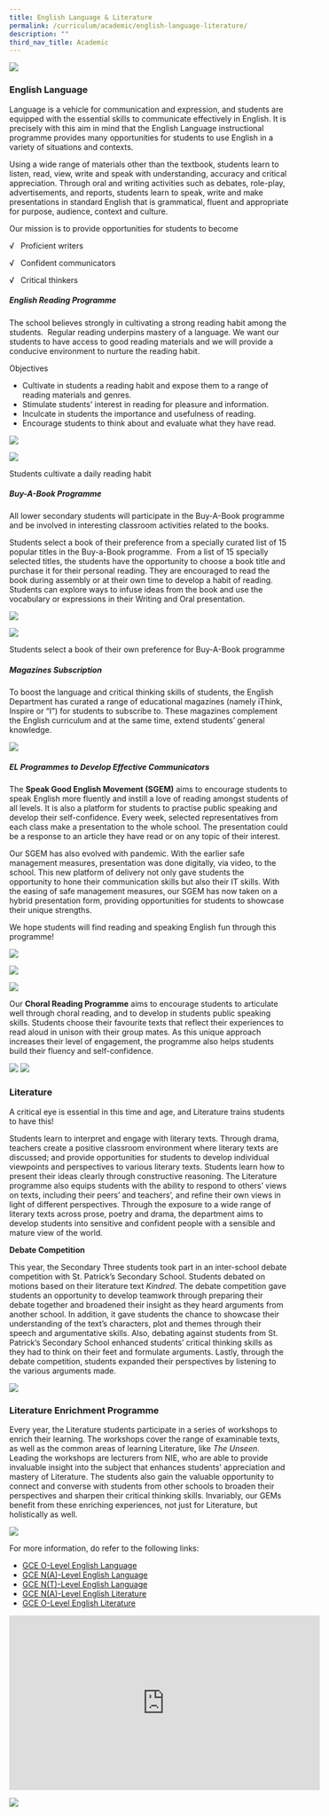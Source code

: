 ```yaml
---
title: English Language & Literature
permalink: /curriculum/academic/english-language-literature/
description: ""
third_nav_title: Academic
---
```

![](/images/English%20Language%20n%20Literature%20copy.jpg)

### English Language
Language is a vehicle for communication and expression, and students are equipped with the essential skills to communicate effectively in English. It is precisely with this aim in mind that the English Language instructional programme provides many opportunities for students to use English in a variety of situations and contexts.

Using a wide range of materials other than the textbook, students learn to listen, read, view, write and speak with understanding, accuracy and critical appreciation. Through oral and writing activities such as debates, role-play, advertisements, and reports, students learn to speak, write and make presentations in standard English that is grammatical, fluent and appropriate for purpose, audience, context and culture.

Our mission is to provide opportunities for students to become

√   Proficient writers

√   Confident communicators

√   Critical thinkers

##### **English Reading Programme**

The school believes strongly in cultivating a strong reading habit among the students.  Regular reading underpins mastery of a language. We want our students to have access to good reading materials and we will provide a conducive environment to nurture the reading habit.

Objectives

*   Cultivate in students a reading habit and expose them to a range of reading materials and genres.
*   Stimulate students’ interest in reading for pleasure and information.
*   Inculcate in students the importance and usefulness of reading.
*   Encourage students to think about and evaluate what they have read.

![](/images/b-e1581293936471-1024x561.jpg)

![](https://geylangmethodistsec.moe.edu.sg/wp-content/uploads/2022/11/silent-reading-new-pic_EL-1024x758.jpg)

Students cultivate a daily reading habit

##### Buy-A-Book Programme

All lower secondary students will participate in the Buy-A-Book programme and be involved in interesting classroom activities related to the books.

Students select a book of their preference from a specially curated list of 15 popular titles in the Buy-a-Book programme.  From a list of 15 specially selected titles, the students have the opportunity to choose a book title and purchase it for their personal reading. They are encouraged to read the book during assembly or at their own time to develop a habit of reading.  Students can explore ways to infuse ideas from the book and use the vocabulary or expressions in their Writing and Oral presentation.

![](https://geylangmethodistsec.moe.edu.sg/wp-content/uploads/2020/02/c-1024x570.jpg)

![](https://geylangmethodistsec.moe.edu.sg/wp-content/uploads/2020/02/d-1024x600.jpg)

Students select a book of their own preference for Buy-A-Book programme

##### Magazines Subscription

To boost the language and critical thinking skills of students, the English Department has curated a range of educational magazines (namely iThink, Inspire or “I”) for students to subscribe to. These magazines complement the English curriculum and at the same time, extend students’ general knowledge.

![](https://geylangmethodistsec.moe.edu.sg/wp-content/uploads/2020/11/Photo-3-Variety-of-books-and-magazines-1024x498.jpg)

##### **EL Programmes to Develop Effective Communicators**

The **Speak Good English Movement (SGEM)** aims to encourage students to speak English more fluently and instill a love of reading amongst students of all levels. It is also a platform for students to practise public speaking and develop their self-confidence. Every week, selected representatives from each class make a presentation to the whole school. The presentation could be a response to an article they have read or on any topic of their interest.

Our SGEM has also evolved with pandemic. With the earlier safe management measures, presentation was done digitally, via video, to the school. This new platform of delivery not only gave students the opportunity to hone their communication skills but also their IT skills. With the easing of safe management measures, our SGEM has now taken on a hybrid presentation form, providing opportunities for students to showcase their unique strengths.

We hope students will find reading and speaking English fun through this programme!

![](https://geylangmethodistsec.moe.edu.sg/wp-content/uploads/2021/10/2021D-1024x640.jpg)

![](https://geylangmethodistsec.moe.edu.sg/wp-content/uploads/2021/10/2021C-1024x683.png)

![](https://geylangmethodistsec.moe.edu.sg/wp-content/uploads/2021/10/2021B-1024x657.png)

Our **Choral Reading Programme** aims to encourage students to articulate well through choral reading, and to develop in students public speaking skills. Students choose their favourite texts that reflect their experiences to read aloud in unison with their group mates. As this unique approach increases their level of engagement, the programme also helps students build their fluency and self-confidence.

![](https://geylangmethodistsec.moe.edu.sg/wp-content/uploads/2022/11/Choral-reading-1_EL.jpg) ![](https://geylangmethodistsec.moe.edu.sg/wp-content/uploads/2022/11/choral-reading-2_EL-1024x533.jpg)
	
	
### Literature
A critical eye is essential in this time and age, and Literature trains students to have this!

Students learn to interpret and engage with literary texts. Through drama, teachers create a positive classroom environment where literary texts are discussed; and provide opportunities for students to develop individual viewpoints and perspectives to various literary texts. Students learn how to present their ideas clearly through constructive reasoning. The Literature programme also equips students with the ability to respond to others’ views on texts, including their peers’ and teachers’, and refine their own views in light of different perspectives. Through the exposure to a wide range of literary texts across prose, poetry and drama, the department aims to develop students into sensitive and confident people with a sensible and mature view of the world.

**Debate Competition**

This year, the Secondary Three students took part in an inter-school debate competition with St. Patrick’s Secondary School. Students debated on motions based on their literature text _Kindred_. The debate competition gave students an opportunity to develop teamwork through preparing their debate together and broadened their insight as they heard arguments from another school. In addition, it gave students the chance to showcase their understanding of the text’s characters, plot and themes through their speech and argumentative skills. Also, debating against students from St. Patrick’s Secondary School enhanced students’ critical thinking skills as they had to think on their feet and formulate arguments. Lastly, through the debate competition, students expanded their perspectives by listening to the various arguments made.

**![](https://geylangmethodistsec.moe.edu.sg/wp-content/uploads/2022/11/Picture1.jpg)**

### **Literature Enrichment Programme**

Every year, the Literature students participate in a series of workshops to enrich their learning. The workshops cover the range of examinable texts, as well as the common areas of learning Literature, like _The Unseen_. Leading the workshops are lecturers from NIE, who are able to provide invaluable insight into the subject that enhances students’ appreciation and mastery of Literature. The students also gain the valuable opportunity to connect and converse with students from other schools to broaden their perspectives and sharpen their critical thinking skills. Invariably, our GEMs benefit from these enriching experiences, not just for Literature, but holistically as well.

![](https://geylangmethodistsec.moe.edu.sg/wp-content/uploads/2020/11/Photo-5-Poetry-Slam.png)
	
	
	
	
	
	
For more information, do refer to the following links:

*   [GCE O-Level English Language](https://www.seab.gov.sg/docs/default-source/national-examinations/syllabus/olevel/2023syllabus/1184_y23_sy.pdf)
*  [GCE N(A)-Level English Language](https://www.seab.gov.sg/docs/default-source/national-examinations/syllabus/nlevel/2023syllabus/1190_y23_sy.pdf)
*  [GCE N(T)-Level English Language](https://www.seab.gov.sg/docs/default-source/national-examinations/syllabus/nlevel/2023syllabus/1195_y23_sy.pdf)
*  [GCE N(A)-Level English Literature](https://www.seab.gov.sg/docs/default-source/national-examinations/syllabus/nlevel/2023syllabus/2022_y23_sy.pdf)
*   [GCE O-Level English Literature](https://www.seab.gov.sg/docs/default-source/national-examinations/syllabus/olevel/2023syllabus/2065_y23_sy.pdf)












<iframe width="560" height="315" src="https://www.youtube.com/embed/hRAHdbfRaBQ" title="YouTube video player" frameborder="0" allow="accelerometer; autoplay; clipboard-write; encrypted-media; gyroscope; picture-in-picture" allowfullscreen></iframe>










![](/images/Photo-1-Staff-Collage-1024x768.jpg)